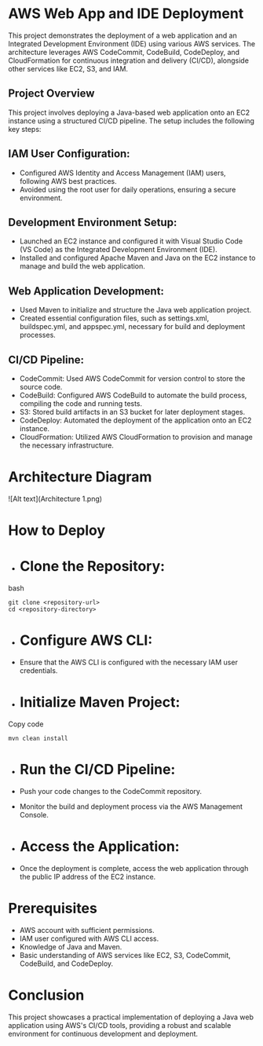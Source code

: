 # AWS Web App and IDE Deployment
This project demonstrates the deployment of a web application and an Integrated Development Environment (IDE) using various AWS services. The architecture leverages AWS CodeCommit, CodeBuild, CodeDeploy, and CloudFormation for continuous integration and delivery (CI/CD), alongside other services like EC2, S3, and IAM.

## Project Overview
This project involves deploying a Java-based web application onto an EC2 instance using a structured CI/CD pipeline. The setup includes the following key steps:

## IAM User Configuration:

- Configured AWS Identity and Access Management (IAM) users, following AWS 
  best practices.
- Avoided using the root user for daily operations, ensuring a secure 
  environment.
## Development Environment Setup:

- Launched an EC2 instance and configured it with Visual Studio Code (VS 
  Code) as the Integrated Development Environment (IDE).
- Installed and configured Apache Maven and Java on the EC2 instance to 
  manage and build the web application.
## Web Application Development:

- Used Maven to initialize and structure the Java web application project.
- Created essential configuration files, such as settings.xml, 
  buildspec.yml, and appspec.yml, necessary for build and deployment 
  processes.
## CI/CD Pipeline:

- CodeCommit: Used AWS CodeCommit for version control to store the source 
  code.
- CodeBuild: Configured AWS CodeBuild to automate the build process, compiling the code and running tests.
- S3: Stored build artifacts in an S3 bucket for later deployment stages.
- CodeDeploy: Automated the deployment of the application onto an EC2 
  instance.
- CloudFormation: Utilized AWS CloudFormation to provision and manage the 
  necessary infrastructure.
# Architecture Diagram
![Alt text](Architecture 1.png)


# How to Deploy
- # Clone the Repository:

bash
```
git clone <repository-url>
cd <repository-directory>
```
- # Configure AWS CLI:

- Ensure that the AWS CLI is configured with the necessary IAM user credentials.
- # Initialize Maven Project:

Copy code

```
mvn clean install
```
- # Run the CI/CD Pipeline:

- Push your code changes to the CodeCommit repository.
- Monitor the build and deployment process via the AWS Management Console.
- # Access the Application:

- Once the deployment is complete, access the web application through the public IP address of the EC2 instance.
# Prerequisites
- AWS account with sufficient permissions.
- IAM user configured with AWS CLI access.
- Knowledge of Java and Maven.
- Basic understanding of AWS services like EC2, S3, CodeCommit, CodeBuild, and CodeDeploy.
# Conclusion
This project showcases a practical implementation of deploying a Java web application using AWS's CI/CD tools, providing a robust and scalable environment for continuous development and deployment.


